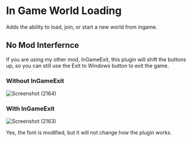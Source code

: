 # In Game World Loading

Adds the ability to load, join, or start a new world from ingame.

## No Mod Interfernce
If you are using my other mod, InGameExit, this plugin will shift the buttons up, so you can still use the Exit to Windows button to exit the game.

### Without InGameExit
![Screenshot (2164)](https://user-images.githubusercontent.com/80211714/144529033-c23f9fbf-6a66-4030-8884-7de9b2c86695.png)

### With InGameExit
![Screenshot (2163)](https://user-images.githubusercontent.com/80211714/144529046-9f7efd1e-9c7a-4cfd-8167-14cfaddeda34.png)

Yes, the font is modified, but it will not change how the plugin works.
